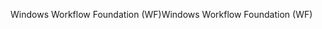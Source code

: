 <span data-ttu-id="f18c5-101">Windows Workflow Foundation (WF)</span><span class="sxs-lookup"><span data-stu-id="f18c5-101">Windows Workflow Foundation (WF)</span></span>